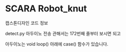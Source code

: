 # SCARA Robot_knut
캡스톤디자인 코드 정보

detect.py 아두이노 전송 관해서는 172번째 줄부터 보시면 되고 

아두이노는 void loop() 아래에 case() 함수가 있습니다. 
